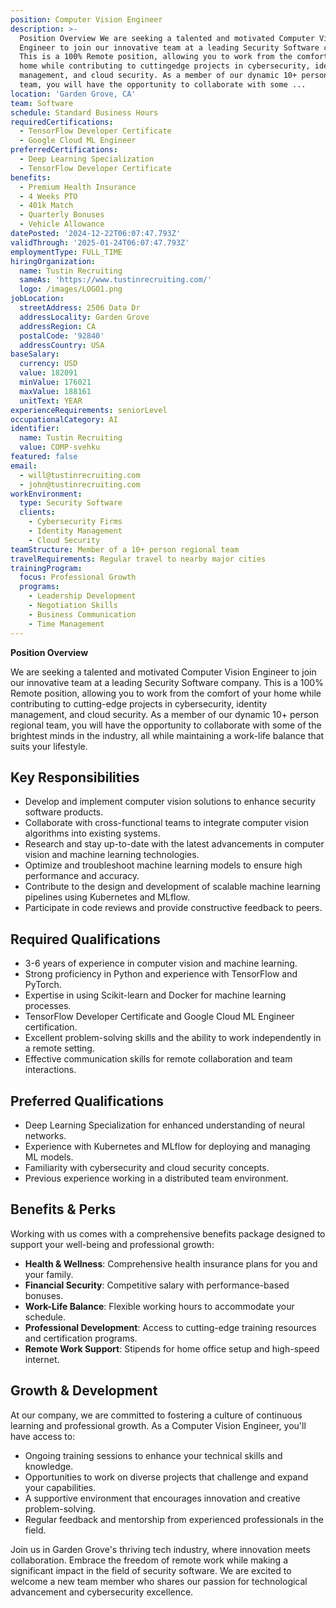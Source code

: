```yaml
---
position: Computer Vision Engineer
description: >-
  Position Overview We are seeking a talented and motivated Computer Vision
  Engineer to join our innovative team at a leading Security Software company.
  This is a 100% Remote position, allowing you to work from the comfort of your
  home while contributing to cuttingedge projects in cybersecurity, identity
  management, and cloud security. As a member of our dynamic 10+ person regional
  team, you will have the opportunity to collaborate with some ...
location: 'Garden Grove, CA'
team: Software
schedule: Standard Business Hours
requiredCertifications:
  - TensorFlow Developer Certificate
  - Google Cloud ML Engineer
preferredCertifications:
  - Deep Learning Specialization
  - TensorFlow Developer Certificate
benefits:
  - Premium Health Insurance
  - 4 Weeks PTO
  - 401k Match
  - Quarterly Bonuses
  - Vehicle Allowance
datePosted: '2024-12-22T06:07:47.793Z'
validThrough: '2025-01-24T06:07:47.793Z'
employmentType: FULL_TIME
hiringOrganization:
  name: Tustin Recruiting
  sameAs: 'https://www.tustinrecruiting.com/'
  logo: /images/LOGO1.png
jobLocation:
  streetAddress: 2506 Data Dr
  addressLocality: Garden Grove
  addressRegion: CA
  postalCode: '92840'
  addressCountry: USA
baseSalary:
  currency: USD
  value: 182091
  minValue: 176021
  maxValue: 188161
  unitText: YEAR
experienceRequirements: seniorLevel
occupationalCategory: AI
identifier:
  name: Tustin Recruiting
  value: COMP-svehku
featured: false
email:
  - will@tustinrecruiting.com
  - john@tustinrecruiting.com
workEnvironment:
  type: Security Software
  clients:
    - Cybersecurity Firms
    - Identity Management
    - Cloud Security
teamStructure: Member of a 10+ person regional team
travelRequirements: Regular travel to nearby major cities
trainingProgram:
  focus: Professional Growth
  programs:
    - Leadership Development
    - Negotiation Skills
    - Business Communication
    - Time Management
---
```




**Position Overview**

We are seeking a talented and motivated Computer Vision Engineer to join our innovative team at a leading Security Software company. This is a 100% Remote position, allowing you to work from the comfort of your home while contributing to cutting-edge projects in cybersecurity, identity management, and cloud security. As a member of our dynamic 10+ person regional team, you will have the opportunity to collaborate with some of the brightest minds in the industry, all while maintaining a work-life balance that suits your lifestyle.

## Key Responsibilities

- Develop and implement computer vision solutions to enhance security software products.
- Collaborate with cross-functional teams to integrate computer vision algorithms into existing systems.
- Research and stay up-to-date with the latest advancements in computer vision and machine learning technologies.
- Optimize and troubleshoot machine learning models to ensure high performance and accuracy.
- Contribute to the design and development of scalable machine learning pipelines using Kubernetes and MLflow.
- Participate in code reviews and provide constructive feedback to peers.

## Required Qualifications

- 3-6 years of experience in computer vision and machine learning.
- Strong proficiency in Python and experience with TensorFlow and PyTorch.
- Expertise in using Scikit-learn and Docker for machine learning processes.
- TensorFlow Developer Certificate and Google Cloud ML Engineer certification.
- Excellent problem-solving skills and the ability to work independently in a remote setting.
- Effective communication skills for remote collaboration and team interactions.

## Preferred Qualifications

- Deep Learning Specialization for enhanced understanding of neural networks.
- Experience with Kubernetes and MLflow for deploying and managing ML models.
- Familiarity with cybersecurity and cloud security concepts.
- Previous experience working in a distributed team environment.

## Benefits & Perks

Working with us comes with a comprehensive benefits package designed to support your well-being and professional growth:

- **Health & Wellness**: Comprehensive health insurance plans for you and your family.
- **Financial Security**: Competitive salary with performance-based bonuses.
- **Work-Life Balance**: Flexible working hours to accommodate your schedule.
- **Professional Development**: Access to cutting-edge training resources and certification programs.
- **Remote Work Support**: Stipends for home office setup and high-speed internet.

## Growth & Development

At our company, we are committed to fostering a culture of continuous learning and professional growth. As a Computer Vision Engineer, you'll have access to:

- Ongoing training sessions to enhance your technical skills and knowledge.
- Opportunities to work on diverse projects that challenge and expand your capabilities.
- A supportive environment that encourages innovation and creative problem-solving.
- Regular feedback and mentorship from experienced professionals in the field.

Join us in Garden Grove's thriving tech industry, where innovation meets collaboration. Embrace the freedom of remote work while making a significant impact in the field of security software. We are excited to welcome a new team member who shares our passion for technological advancement and cybersecurity excellence.
